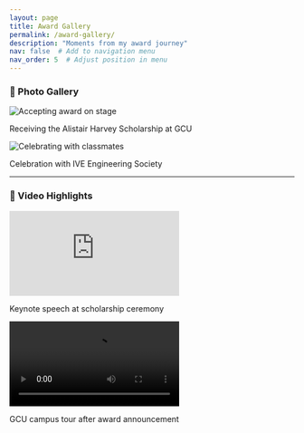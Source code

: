 ```yaml
---
layout: page
title: Award Gallery
permalink: /award-gallery/
description: "Moments from my award journey"
nav: false  # Add to navigation menu
nav_order: 5  # Adjust position in menu
---
```


<div class="container mt-5">

### 📸 Photo Gallery
<div class="row g-4">
  <!-- Photo 1 -->
  <div class="col-sm-6 col-lg-4">
    <div class="card border-0 shadow-sm">
      <img src="/assets/img/award-gallery/ceremony-1.jpg" 
           class="card-img-top" 
           alt="Accepting award on stage">
      <div class="card-body">
        <p class="card-text small text-muted">Receiving the Alistair Harvey Scholarship at GCU</p>
      </div>
    </div>
  </div>

  <!-- Photo 2 -->
  <div class="col-sm-6 col-lg-4">
    <div class="card border-0 shadow-sm">
      <img src="/assets/img/award-gallery/team-celebration.jpg" 
           class="card-img-top" 
           alt="Celebrating with classmates">
      <div class="card-body">
        <p class="card-text small text-muted">Celebration with IVE Engineering Society</p>
      </div>
    </div>
  </div>

  <!-- Add more photos following the same structure -->
</div>

---

### 🎥 Video Highlights
<div class="row g-4 mt-4">
  <!-- Video 1 -->
  <div class="col-sm-6 col-lg-6">
    <div class="ratio ratio-16x9">
      <iframe src="https://www.youtube.com/embed/your-video-id" 
              title="Award Ceremony Speech" 
              frameborder="0" 
              allowfullscreen></iframe>
    </div>
    <p class="text-muted small mt-2">Keynote speech at scholarship ceremony</p>
  </div>

  <!-- Video 2 -->
  <div class="col-sm-6 col-lg-6">
    <div class="ratio ratio-16x9">
      <video controls class="rounded">
        <source src="/assets/video/award-gallery/campus-tour.mp4" type="video/mp4">
        Your browser does not support the video tag.
      </video>
    </div>
    <p class="text-muted small mt-2">GCU campus tour after award announcement</p>
  </div>
</div>

</div>
